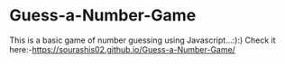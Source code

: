 # Guess-a-Number-Game
This is a basic game of number guessing using Javascript...:):)
Check it here:-https://sourashis02.github.io/Guess-a-Number-Game/
